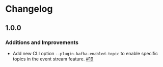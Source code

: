 # Changelog

## 1.0.0

### Additions and Improvements
* Add new CLI option `--plugin-kafka-enabled-topic` to enable specific topics in the event stream feature. [\#19](https://github.com/ConsenSys/besu-plugins/pull/19)
